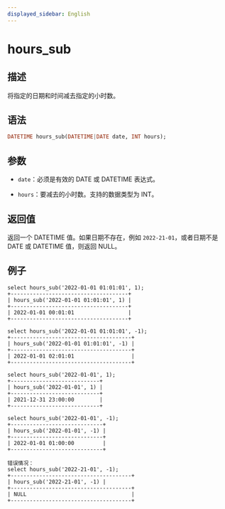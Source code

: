 ```yaml
---
displayed_sidebar: English
---
```


# hours_sub

## 描述

将指定的日期和时间减去指定的小时数。

## 语法

```Haskell
DATETIME hours_sub(DATETIME|DATE date, INT hours);
```

## 参数

* `date`：必须是有效的 DATE 或 DATETIME 表达式。

* `hours`：要减去的小时数。支持的数据类型为 INT。

## 返回值

返回一个 DATETIME 值。如果日期不存在，例如 `2022-21-01`，或者日期不是 DATE 或 DATETIME 值，则返回 NULL。

## 例子

```Plain Text
select hours_sub('2022-01-01 01:01:01', 1);
+-------------------------------------+
| hours_sub('2022-01-01 01:01:01', 1) |
+-------------------------------------+
| 2022-01-01 00:01:01                 |
+-------------------------------------+

select hours_sub('2022-01-01 01:01:01', -1);
+--------------------------------------+
| hours_sub('2022-01-01 01:01:01', -1) |
+--------------------------------------+
| 2022-01-01 02:01:01                  |
+--------------------------------------+

select hours_sub('2022-01-01', 1);
+----------------------------+
| hours_sub('2022-01-01', 1) |
+----------------------------+
| 2021-12-31 23:00:00        |
+----------------------------+

select hours_sub('2022-01-01', -1);
+-----------------------------+
| hours_sub('2022-01-01', -1) |
+-----------------------------+
| 2022-01-01 01:00:00         |
+-----------------------------+

错误情况：
select hours_sub('2022-21-01', -1);
+--------------------------------------+
| hours_sub('2022-21-01', -1) |
+--------------------------------------+
| NULL                                 |
+--------------------------------------+
```
